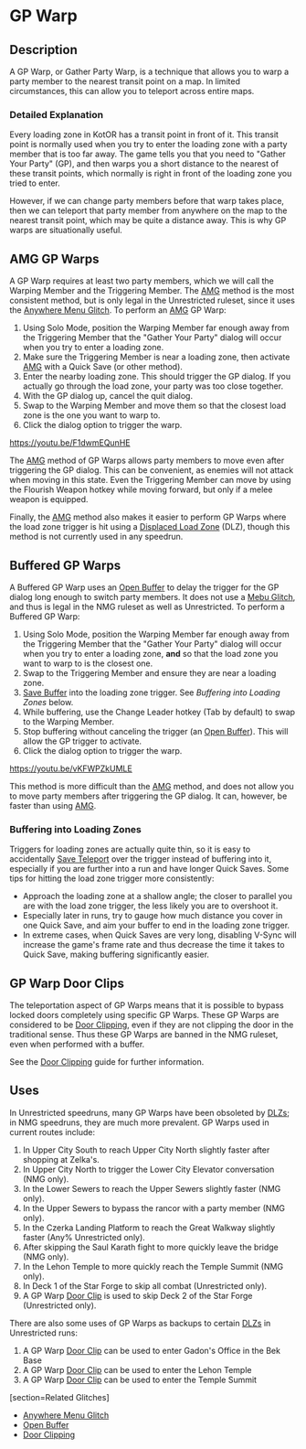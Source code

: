 # GP Warp

## Description

A GP Warp, or Gather Party Warp, is a technique that allows you to warp a party member to the nearest transit point on a map.  In limited circumstances, this can allow you to teleport across entire maps.

### Detailed Explanation

Every loading zone in KotOR has a transit point in front of it.  This transit point is normally used when you try to enter the loading zone with a party member that is too far away.  The game tells you that you need to "Gather Your Party" (GP), and then warps you a short distance to the nearest of these transit points, which normally is right in front of the loading zone you tried to enter.

However, if we can change party members before that warp takes place, then we can teleport that party member from anywhere on the map to the nearest transit point, which may be quite a distance away.  This is why GP warps are situationally useful.

## AMG GP Warps

A GP Warp requires at least two party members, which we will call the Warping Member and the Triggering Member.  The [AMG](</Major Glitches/Anywhere Menu Glitch.md>) method is the most consistent method, but is only legal in the Unrestricted ruleset, since it uses the [Anywhere Menu Glitch](</Major Glitches/Anywhere Menu Glitch.md>).  To perform an [AMG](</Major Glitches/Anywhere Menu Glitch.md>) GP Warp:

1. Using Solo Mode, position the Warping Member far enough away from the Triggering Member that the "Gather Your Party" dialog will occur when you try to enter a loading zone.
2. Make sure the Triggering Member is near a loading zone, then activate [AMG](</Major Glitches/Anywhere Menu Glitch.md>) with a Quick Save (or other method).
3. Enter the nearby loading zone.  This should trigger the GP dialog.  If you actually go through the load zone, your party was too close together.
4. With the GP dialog up, cancel the quit dialog.
5. Swap to the Warping Member and move them so that the closest load zone is the one you want to warp to.
6. Click the dialog option to trigger the warp.

https://youtu.be/F1dwmEQunHE

The [AMG](</Major Glitches/Anywhere Menu Glitch.md>) method of GP Warps allows party members to move even after triggering the GP dialog.  This can be convenient, as enemies will not attack when moving in this state.  Even the Triggering Member can move by using the Flourish Weapon hotkey while moving forward, but only if a melee weapon is equipped.

Finally, the [AMG](</Major Glitches/Anywhere Menu Glitch.md>) method also makes it easier to perform GP Warps where the load zone trigger is hit using a [Displaced Load Zone](</Major Glitches/Displaced Load Zone.md>) (DLZ), though this method is not currently used in any speedrun.

## Buffered GP Warps

A Buffered GP Warp uses an [Open Buffer](<Save Buffering.md#open-buffers>) to delay the trigger for the GP dialog long enough to switch party members.  It does not use a [Mebu Glitch](</Major Glitches/Anywhere Menu Glitch.md>), and thus is legal in the NMG ruleset as well as Unrestricted.  To perform a Buffered GP Warp:

1. Using Solo Mode, position the Warping Member far enough away from the Triggering Member that the "Gather Your Party" dialog will occur when you try to enter a loading zone, **and** so that the load zone you want to warp to is the closest one.
2. Swap to the Triggering Member and ensure they are near a loading zone.
3. [Save Buffer](<Save Buffering.md>) into the loading zone trigger.  See *Buffering into Loading Zones* below.
4. While buffering, use the Change Leader hotkey (Tab by default) to swap to the Warping Member.
5. Stop buffering without canceling the trigger (an [Open Buffer](<Save Buffering.md#open-buffers>)).  This will allow the GP trigger to activate.
6. Click the dialog option to trigger the warp.

https://youtu.be/vKFWPZkUMLE

This method is more difficult than the [AMG](</Major Glitches/Anywhere Menu Glitch.md>) method, and does not allow you to move party members after triggering the GP dialog.  It can, however, be faster than using [AMG](</Major Glitches/Anywhere Menu Glitch.md>).  

### Buffering into Loading Zones

Triggers for loading zones are actually quite thin, so it is easy to accidentally [Save Teleport](<Save Teleporting.md>) over the trigger instead of buffering into it, especially if you are further into a run and have longer Quick Saves.  Some tips for hitting the load zone trigger more consistently:

- Approach the loading zone at a shallow angle; the closer to parallel you are with the load zone trigger, the less likely you are to overshoot it.
- Especially later in runs, try to gauge how much distance you cover in one Quick Save, and aim your buffer to end in the loading zone trigger.
- In extreme cases, when Quick Saves are very long, disabling V-Sync will increase the game's frame rate and thus decrease the time it takes to Quick Save, making buffering significantly easier.

## GP Warp Door Clips

The teleportation aspect of GP Warps means that it is possible to bypass locked doors completely using specific GP Warps.  These GP Warps are considered to be [Door Clipping](</Major Glitches/Door Clipping.md>), even if they are not clipping the door in the traditional sense.  Thus these GP Warps are banned in the NMG ruleset, even when performed with a buffer.

See the [Door Clipping](</Major Glitches/Door Clipping.md#gather-party-warp-clips>) guide for further information.

## Uses

In Unrestricted speedruns, many GP Warps have been obsoleted by [DLZs](</Major Glitches/Displaced Load Zone.md>); in NMG speedruns, they are much more prevalent.  GP Warps used in current routes include:

1. In Upper City South to reach Upper City North slightly faster after shopping at Zelka's.
2. In Upper City North to trigger the Lower City Elevator conversation (NMG only).
3. In the Lower Sewers to reach the Upper Sewers slightly faster (NMG only).
4. In the Upper Sewers to bypass the rancor with a party member (NMG only).
5. In the Czerka Landing Platform to reach the Great Walkway slightly faster (Any% Unrestricted only).
6. After skipping the Saul Karath fight to more quickly leave the bridge (NMG only).
7. In the Lehon Temple to more quickly reach the Temple Summit (NMG only).
8. In Deck 1 of the Star Forge to skip all combat (Unrestricted only).
9. A GP Warp [Door Clip](</Major Glitches/Door Clipping.md#gather-party-warp-clips>) is used to skip Deck 2 of the Star Forge (Unrestricted only).

There are also some uses of GP Warps as backups to certain [DLZs](</Major Glitches/Displaced Load Zone.md>) in Unrestricted runs:

1. A GP Warp [Door Clip](</Major Glitches/Door Clipping.md#gather-party-warp-clips>) can be used to enter Gadon's Office in the Bek Base
2. A GP Warp [Door Clip](</Major Glitches/Door Clipping.md#gather-party-warp-clips>) can be used to enter the Lehon Temple
3. A GP Warp [Door Clip](</Major Glitches/Door Clipping.md#gather-party-warp-clips>) can be used to enter the Temple Summit


[section=Related Glitches]

* [Anywhere Menu Glitch](</Major Glitches/Anywhere Menu Glitch.md>)
* [Open Buffer](<Save Buffering.md#open-buffers>)
* [Door Clipping](</Major Glitches/Door Clipping.md#gather-party-warp-clips>)
